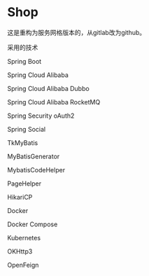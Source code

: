 # Shop
这是重构为服务网格版本的，从gitlab改为github。

采用的技术

Spring Boot

Spring Cloud Alibaba 

Spring Cloud Alibaba Dubbo 

Spring Cloud Alibaba RocketMQ 

Spring Security oAuth2 

Spring Social 

TkMyBatis 

MyBatisGenerator 

MybatisCodeHelper 

PageHelper 

HikariCP 

Docker 

Docker Compose 

Kubernetes 

OKHttp3 

OpenFeign 